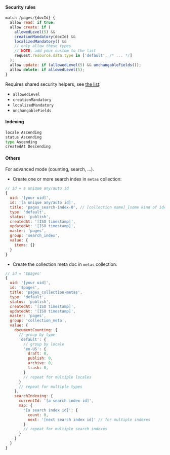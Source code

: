 #### Security rules

```js
match /pages/{docId} {
  allow read: if true;
  allow create: if (
    allowedLevel(5) &&
    creationMandatory(docId) &&
    localizedMandatory() &&
    // only allow these types
    // NOTE: add your custom to the list
    request.resource.data.type in ['default', /* ... */]
  );
  allow update: if (allowedLevel(5) && unchangableFields());
  allow delete: if allowedLevel(5);
}
```

Requires shared security helpers, see [the list](/guide/security-helpers):
- `allowedLevel`
- `creationMandatory`
- `localizedMandatory`
- `unchangableFields`

#### Indexing

```sh
locale Ascending
status Ascending
type Ascending
createdAt Descending
```

#### Others

For advanced mode (counting, search, ...).

- Create one or more search index in `metas` collection:

```js
// id = a unique any/auto id
{
  uid: '[your uid]',
  id: '[a unique any/auto id]',
  title: 'pages_search-index-0', // [collection name]_[some kind of identification] or just some text
  type: 'default',
  status: 'publish',
  createdAt: '[ISO timestamp]',
  updatedAt: '[ISO timestamp]',
  master: 'pages',
  group: 'search_index',
  value: {
    items: {}
  }
}
```

- Create the collection meta doc in `metas` collection:

```js
// id = '$pages'
{
  uid: '[your uid]',
  id: '$pages',
  title: 'pages_collection-metas',
  type: 'default',
  status: 'publish',
  createdAt: '[ISO timestamp]',
  updatedAt: '[ISO timestamp]',
  master: 'pages',
  group: 'collection_meta',
  value: {
    documentCounting: {
      // group by type
      'default': {
        // group by locale 
        'en-US': {
          draft: 0,
          publish: 0,
          archive: 0,
          trash: 0,
        }
        // repeat for multiple locales
      }
      // repeat for multiple types
    },
    searchIndexing: {
      currentId: '[a search index id]',
      map: {
        '[a search index id]': {
          count: 0,
          next: '[next search index id]' // for multiple indexes
        }
        // repeat for multiple search indexes
      }
    }
  }
}
```
